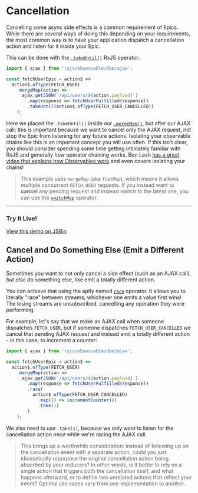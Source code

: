 # Cancellation

Cancelling some async side effects is a common requirement of Epics. While there are several ways of doing this depending on your requirements, the most common way is to have your application dispatch a cancellation action and listen for it inside your Epic.

This can be done with the [`.takeUntil()`](http://reactivex.io/rxjs/class/es6/Observable.js~Observable.html#instance-method-takeUntil) RxJS operator:

```js
import { ajax } from 'rxjs/observable/dom/ajax';

const fetchUserEpic = action$ =>
  action$.ofType(FETCH_USER)
    .mergeMap(action =>
      ajax.getJSON(`/api/users/${action.payload}`)
        .map(response => fetchUserFulfilled(response))
        .takeUntil(action$.ofType(FETCH_USER_CANCELLED))
    );
```

Here we placed the `.takeUntil()` inside our [`.mergeMap()`](http://reactivex.io/rxjs/class/es6/Observable.js~Observable.html#instance-method-mergeMap), but after our AJAX call; this is important because we want to cancel only the AJAX request, not stop the Epic from listening for any future actions. Isolating your observable chains like this is an important concept you will use often. If this isn't clear, you should consider spending some time getting intimately familiar with RxJS and generally how operator chaining works. Ben Lesh [has a great video that explains how Observables work](https://www.youtube.com/watch?v=3LKMwkuK0ZE) and even covers isolating your chains!

> This example uses `mergeMap` (aka `flatMap`), which means it allows multiple concurrent `FETCH_USER` requests. If you instead want to **cancel** any pending request and instead switch to the latest one, you can use the [`switchMap`](http://reactivex.io/rxjs/class/es6/Observable.js~Observable.html#instance-method-switchMap) operator.

***

### Try It Live!

<a class="jsbin-embed" href="https://jsbin.com/fivaca/embed?js,output&height=500px">View this demo on JSBin</a><script src="https://static.jsbin.com/js/embed.min.js?3.37.0"></script>


## Cancel and Do Something Else (Emit a Different Action)

Sometimes you want to not only cancel a side effect (such as an AJAX call), _but also_ do something else, like emit a totally different action.

You can achieve that using the aptly named [`race`](http://reactivex.io/rxjs/class/es6/Observable.js~Observable.html#instance-method-race) operator. It allows you to literally "race" between streams; whichever one emits a value first wins! The losing streams are unsubscribed, cancelling any operation they were performing.

For example, let's say that we make an AJAX call when someone dispatches `FETCH_USER`, but if someone dispatches `FETCH_USER_CANCELLED` we cancel that pending AJAX request and instead emit a totally different action - in this case, to increment a counter:

```js
import { ajax } from 'rxjs/observable/dom/ajax';

const fetchUserEpic = action$ =>
  action$.ofType(FETCH_USER)
    .mergeMap(action =>
      ajax.getJSON(`/api/users/${action.payload}`)
        .map(response => fetchUserFulfilled(response))
        .race(
          action$.ofType(FETCH_USER_CANCELLED)
            .map(() => incrementCounter())
            .take(1)
        )
    );
```

We also need to use `.take(1)`, because we only want to listen for the cancellation action _once_ while we're racing the AJAX call.

> This brings up a worthwhile consideration: instead of following up on the cancellation event with a separate action, could you just idiomatically repurpose the original cancellation action being absorbed by your reducers? In other words, is it better to rely on a single action that triggers both the cancellation itself, and what happens afterward, or to define two unrelated actions that reflect your intent? Optimal use cases vary from one implementation to another.
